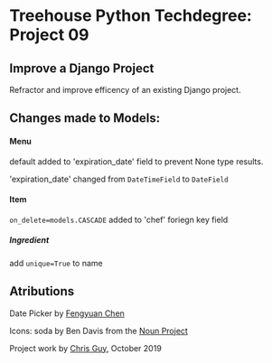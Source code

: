 # Treehouse Python Techdegree: Project 09

## Improve a Django Project

Refractor and improve efficency of an existing Django project.

## Changes made to Models:

#### Menu
default added to 'expiration_date' field to prevent None type results.

'expiration_date' changed from `DateTimeField` to `DateField`

#### Item
`on_delete=models.CASCADE` added to 'chef' foriegn key field 

##### Ingredient
add `unique=True` to name


## Atributions

Date Picker by [Fengyuan Chen](https://fengyuanchen.github.io/datepicker/) 

Icons: soda by Ben Davis from the [Noun Project](https://thenounproject.com)

Project work by [Chris Guy](https://www.linkedin.com/in/gidsey/), October 2019


